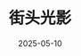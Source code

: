 ---
title: "街头光影"
description: "这是一张街头光影的作品，捕捉到了阳光下的人物身影。"
coverImage: https://images.pexels.com/photos/31876809/pexels-photo-31876809.jpeg?auto=compress&cs=tinysrgb&w=1260&h=750&dpr=2"  # 图片路径
date: 2025-05-10
---